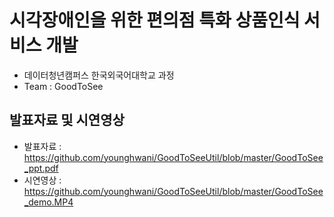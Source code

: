 # 시각장애인을 위한 편의점 특화 상품인식 서비스 개발

- 데이터청년캠퍼스 한국외국어대학교 과정
- Team : GoodToSee

## 발표자료 및 시연영상
- 발표자료 : https://github.com/younghwani/GoodToSeeUtil/blob/master/GoodToSee_ppt.pdf
- 시연영상 : https://github.com/younghwani/GoodToSeeUtil/blob/master/GoodToSee_demo.MP4
